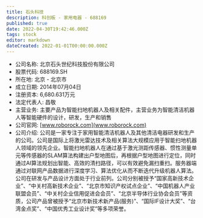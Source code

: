 ```yaml
---
title: 石头科技
description: 科创板 - 家用电器 - 688169
published: true
date: 2022-04-30T19:42:46.000Z
tags: stock
editor: markdown
dateCreated: 2022-01-01T00:00:00.000Z
---
```


- 公司名称: 北京石头世纪科技股份有限公司
- 股票代码: 688169.SH
- 所在地: 北京 - 北京市
- 成立日期: 2014年07月04日
- 注册资本: 6,680.631万元
- 法定代表人: 昌敬
- 主营业务: 主要产品为智能扫地机器人及相关配件，主营业务为智能清洁机器人等智能硬件的设计，研发，生产和销售
- 公司官网: [www.roborock.com](www.roborock.com)
- 公司介绍: 公司是一家专注于家用智能清洁机器人及其他清洁电器研发和生产的公司。公司是国际上将激光雷达技术及相关算法大规模应用于智能扫地机器人领域的领先企业。智能扫地机器人在通过基于激光测距传感器、惯性测量单元等传感器的SLAM算法构建出户型地图后，再根据户型地图进行定位，同时通过AI算法规划出智能、高效的清扫路径，可以有效避免漏扫重扫。服务器端通过对联网产品数据进行深度学习、算法优化从而不断迭代升级机器人算法。公司在研发与产品设计方面处于行业前列。公司分别被授予“国家高新技术企业”、“中关村高新技术企业”、“北京市知识产权试点企业”、“中国机器人产业联盟会员”、“中关村企业信用促进会会员”、“北京半导体行业协会会员”等资质，公司产品曾被授予“北京市新技术新产品(服务)”、“国际IF设计大奖”、“台湾金点奖”、“中国优秀工业设计奖”等多项荣誉。


